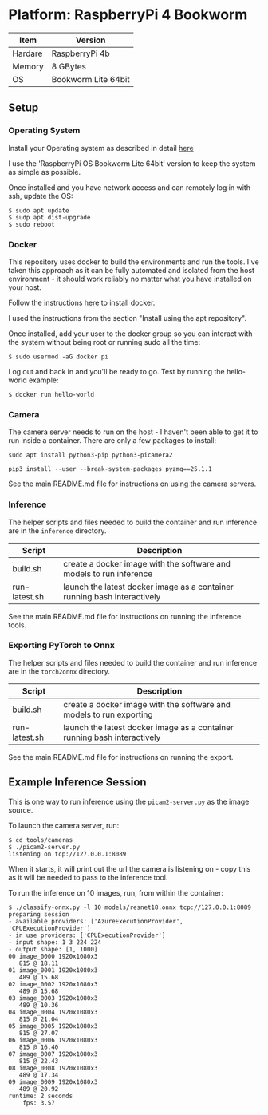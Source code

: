 # Platform: RaspberryPi 4 Bookworm

| Item    | Version             |
| ------- | ------------------- |
| Hardare | RaspberryPi 4b      |
| Memory  | 8 GBytes            |
| OS      | Bookworm Lite 64bit |

## Setup

### Operating System

Install your Operating system as described in detail [here](https://www.raspberrypi.com/documentation/computers/getting-started.html#install-using-imager)

I use the 'RaspberryPi OS Bookworm Lite 64bit' version to keep the system as simple as possible.

Once installed and you have network access and can remotely log in with ssh, update the OS:

    $ sudo apt update
    $ sudp apt dist-upgrade
    $ sudo reboot

### Docker

This repository uses docker to build the environments and run the tools. I've taken this approach as it can
be fully automated and isolated from the host environment - it should work reliably no matter what you have 
installed on your host.

Follow the instructions [here](https://docs.docker.com/engine/install/debian/) to install docker.

I used the instructions from the section "Install using the apt repository".

Once installed, add your user to the docker group so you can interact with the system without being root or
running sudo all the time:

    $ sudo usermod -aG docker pi

Log out and back in and you'll be ready to go. Test by running the hello-world example:

    $ docker run hello-world

### Camera

The camera server needs to run on the host - I haven't been able to get it to run inside a container. There
are only a few packages to install:

    sudo apt install python3-pip python3-picamera2

    pip3 install --user --break-system-packages pyzmq==25.1.1

See the main README.md file for instructions on using the camera servers.

### Inference

The helper scripts and files needed to build the container and run inference are in the `inference` directory.

| Script        | Description                                                              |
| ------------- | ------------------------------------------------------------------------ |
| build.sh      | create a docker image with the software and models to run inference      |
| run-latest.sh | launch the latest docker image as a container running bash interactively |

See the main README.md file for instructions on running the inference tools.

### Exporting PyTorch to Onnx

The helper scripts and files needed to build the container and run inference are in the `torch2onnx` directory.

| Script        | Description                                                              |
| ------------- | ------------------------------------------------------------------------ |
| build.sh      | create a docker image with the software and models to run exporting      |
| run-latest.sh | launch the latest docker image as a container running bash interactively |

See the main README.md file for instructions on running the export.

## Example Inference Session

This is one way to run inference using the `picam2-server.py` as the image source.

To launch the camera server, run:

    $ cd tools/cameras
    $ ./picam2-server.py
    listening on tcp://127.0.0.1:8089

When it starts, it will print out the url the camera is listening on - copy this as it will be needed to pass
to the inference tool.

To run the inference on 10 images, run, from within the container:

    $ ./classify-onnx.py -l 10 models/resnet18.onnx tcp://127.0.0.1:8089
    preparing session
    - available providers: ['AzureExecutionProvider', 'CPUExecutionProvider']
    - in use providers: ['CPUExecutionProvider']
    - input shape: 1 3 224 224
    - output shape: [1, 1000]
    00 image_0000 1920x1080x3
       815 @ 18.11
    01 image_0001 1920x1080x3
       489 @ 15.68
    02 image_0002 1920x1080x3
       489 @ 15.68
    03 image_0003 1920x1080x3
       489 @ 10.36
    04 image_0004 1920x1080x3
       815 @ 21.04
    05 image_0005 1920x1080x3
       815 @ 27.07
    06 image_0006 1920x1080x3
       815 @ 16.40
    07 image_0007 1920x1080x3
       815 @ 22.43
    08 image_0008 1920x1080x3
       489 @ 17.34
    09 image_0009 1920x1080x3
       489 @ 20.92
    runtime: 2 seconds
        fps: 3.57


